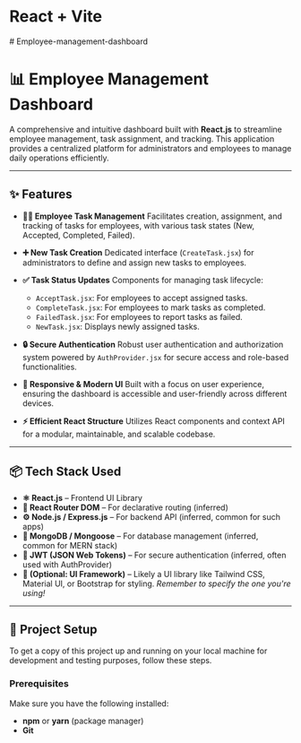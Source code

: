 # React + Vite
#   E m p l o y e e - m a n a g e m e n t - d a s h b o a r d 
# 📊 Employee Management Dashboard

A comprehensive and intuitive dashboard built with **React.js** to streamline employee management, task assignment, and tracking. This application provides a centralized platform for administrators and employees to manage daily operations efficiently.

---

## ✨ Features

-   **🧑‍💻 Employee Task Management**
    Facilitates creation, assignment, and tracking of tasks for employees, with various task states (New, Accepted, Completed, Failed).

-   **➕ New Task Creation**
    Dedicated interface (`CreateTask.jsx`) for administrators to define and assign new tasks to employees.

-   **✅ Task Status Updates**
    Components for managing task lifecycle:
    * `AcceptTask.jsx`: For employees to accept assigned tasks.
    * `CompleteTask.jsx`: For employees to mark tasks as completed.
    * `FailedTask.jsx`: For employees to report tasks as failed.
    * `NewTask.jsx`: Displays newly assigned tasks.

-   **🔒 Secure Authentication**
    Robust user authentication and authorization system powered by `AuthProvider.jsx` for secure access and role-based functionalities.

-   **🚀 Responsive & Modern UI**
    Built with a focus on user experience, ensuring the dashboard is accessible and user-friendly across different devices.

-   **⚡ Efficient React Structure**
    Utilizes React components and context API for a modular, maintainable, and scalable codebase.

---

## 📦 Tech Stack Used

-   **⚛️ React.js** – Frontend UI Library
-   **🔗 React Router DOM** – For declarative routing (inferred)
-   **⚙️ Node.js / Express.js** – For backend API (inferred, common for such apps)
-   **🍃 MongoDB / Mongoose** – For database management (inferred, common for MERN stack)
-   **🔑 JWT (JSON Web Tokens)** – For secure authentication (inferred, often used with AuthProvider)
-   **🎨 (Optional: UI Framework)** – Likely a UI library like Tailwind CSS, Material UI, or Bootstrap for styling. *Remember to specify the one you're using!*

---

## 📁 Project Setup

To get a copy of this project up and running on your local machine for development and testing purposes, follow these steps.

### Prerequisites

Make sure you have the following installed:
-   **npm** or **yarn** (package manager)
-   **Git**



 
 
